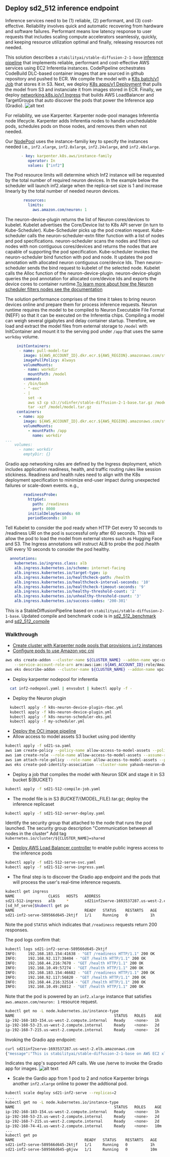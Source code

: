 ## Deploy sd2_512 inference endpoint

Inference services need to be (1) reliable, (2) performant, and (3) cost-effective. Reliability involves quick and automatic recovering from hardware and software failures. Performant means low latency response to user requests that includes scaling compute accelerators seamlessly, quickly, and keeping resource utilization optimal and finally, releasing resources not needed.  

This solution describes a `stabilityai/stable-diffusion-2-1-base` [inference pipeline](oci-image-build) that implements reliable, performant and cost-effective AWS services using EC2 Inferentia instances. CodePipeline orchestrates CodeBuild DLC-based container images that are sourced in github repository and pushed to ECR. We compile the model with a [K8s batch/v1 Job](sd21-512-compile-job.yaml) that stores it in S3. Next, we deploy [K8s apps/v1 Deployment](sd21-512-serve-deploy.yaml) that pulls the model from S3 and instanciate it from images stored in ECR. Finally, we deploy [networking.k8s.io/v1 Ingress](sd21-512-serve-ingress.yaml) that builds AWS LoadBalancer and TargetGroups that auto discover the pods that power the Inference app (Gradio). 
![alt text](./sdhfserve.png)

For reliability, we use Karpenter. Karpenter node-pool manages Inferentia node lifecycle. Karpenter adds Inferentia nodes to handle unschedulable pods, schedules pods on those nodes, and removes them when not needed. 

Our [NodePool](inf2-nodepool.yaml) uses the instance-familiy key to specify the instances needed i.e., `inf2.xlarge`, `inf2.8xlarge`, `inf2.24xlarge`, and `inf2.48xlarge`. 

```yaml
       - key: karpenter.k8s.aws/instance-family
          operator: In
          values: ["inf2"]
```

The Pod resource limits will determine which Inf2 instance will be requested by the total number of required neuron devices. In the example below the scheduler will launch inf2.xlarge when the replica-set size is 1 and increase linearly by the total number of needed neuron devices. 

```yaml
        resources:
          limits:
            aws.amazon.com/neuron: 1
```

The neuron-device-plugin returns the list of Neuron cores/devices to kubelet. Kubelet advertises the Core/Device list to K8s API server (in turn to Kube-Scheduler). Kube-Scheduler picks up the pod creation request. Kube-scheduler calls the neuron-scheduler-extn filter function with a list of nodes and pod specifications. neuron-scheduler scans the nodes and filters out nodes with non contiguous cores/devices and returns the nodes that are capable of supporting the pod specification. Kube-scheduler invokes the neuron-scheduler bind function with pod and node. It updates the pod annotation with allocated neuron contiguous core/device Ids. Then neuron-scheduler sends the bind request to kubelet of the selected node. Kubelet calls the Alloc function of the neuron-device-plugin. neuron-device-plugin queries the pod annotation for allocated core/device Ids and exports the device cores to container runtime.[To learn more about how the Neuron scheduler filters nodes see the documentation](https://awsdocs-neuron.readthedocs-hosted.com/en/latest/containers/kubernetes-getting-started.html)

The solution performance comprises of the time it takes to bring neuron devices online and prepare them for process inference requests. Neuron runtime requires the model to be compiled to Neuron Executable File Format (NEFF) so that it can be executed on the Inferentia chips. Compiling a model can weigh several gigabytes and delay container startup. Therefore, we load and extract the model files from external storage to `/model` with InitContainer and mount it to the serving pod under `/app` that uses the same `workday` volume.

```yaml
     initContainers:
      - name: pull-model-tar
        image: ${AWS_ACCOUNT_ID}.dkr.ecr.${AWS_REGION}.amazonaws.com/stablediffusion:amd64-neuron-assets
        imagePullPolicy: Always
        volumeMounts:
        - name: workdir
          mountPath: /model
        command:
        - /bin/bash
        - "-exc"
        - |
          set -x
          aws s3 cp s3://sdinfer/stable-diffusion-2-1-base.tar.gz /model/model.tar.gz
          tar -xzf /model/model.tar.gz
     containers:
      - name: app
        image: ${AWS_ACCOUNT_ID}.dkr.ecr.${AWS_REGION}.amazonaws.com/stablediffusion:amd64-neuron
        volumeMounts:
          - mountPath: /app
            name: workdir
...
    volumes:
      - name: workdir
        emptyDir: {}
```

Gradio app networking rules are defined by the Ingress deployment, which includes application readiness, health, and traffic routing rules like session stickiness. Readiness and health rules need to align with the K8s deployment specification to minimize end-user impact during unexpected failures or scale-down events. e.g., 

```yaml
        readinessProbe:
          httpGet:
            path: /readiness
            port: 8000
          initialDelaySeconds: 60
          periodSeconds: 10
```

Tell Kubelet to consider the pod ready when HTTP Get every 10 seconds to /readiness URI on the pod is successful only after 60 seconds. This will allow the pod to load the model from external stores such as Hugging Face and S3. The Ingress annotations will instruct ALB to probe the pod /health URI every 10 seconds to consider the pod healthy.  

```yaml
  annotations:
    kubernetes.io/ingress.class: alb
    alb.ingress.kubernetes.io/scheme: internet-facing
    alb.ingress.kubernetes.io/target-type: ip
    alb.ingress.kubernetes.io/healthcheck-path: /health
    alb.ingress.kubernetes.io/healthcheck-interval-seconds: '10'
    alb.ingress.kubernetes.io/healthcheck-timeout-seconds: '9'
    alb.ingress.kubernetes.io/healthy-threshold-count: '2'
    alb.ingress.kubernetes.io/unhealthy-threshold-count: '3'
    alb.ingress.kubernetes.io/success-codes: '200-301'
```

This is a StableDiffusionPipeline based on `stabilityai/stable-diffusion-2-1-base`. Updated compile and benchmark code is in [sd2_512_benchmark](https://github.com/aws-neuron/aws-neuron-sdk/blob/master/src/benchmark/pytorch/sd2_512_benchmark.py) and [sd2_512_compile](https://github.com/aws-neuron/aws-neuron-sdk/blob/master/src/benchmark/pytorch/sd2_512_compile.py)

### Walkthrough
* [Create cluster with Karpenter node pools that provisions `inf2` instances](https://karpenter.sh/docs/getting-started/getting-started-with-karpenter/)
* [Configure pods to use Amazon vpc cni](https://docs.aws.amazon.com/eks/latest/userguide/managing-vpc-cni.html)
```bash
aws eks create-addon --cluster-name ${CLUSTER_NAME} --addon-name vpc-cni --addon-version v1.16.2-eksbuild.1 \
    --service-account-role-arn arn:aws:iam::${AWS_ACCOUNT_ID}:role/AmazonEKSVPCCNIRole
aws eks describe-addon --cluster-name ${CLUSTER_NAME} --addon-name vpc-cni --query addon.addonVersion --output text
```
*  Deploy karpenter nodepool for inferentia
```bash
  cat inf2-nodepool.yaml | envsubst | kubectl apply -f -  
```
* Deploy the Neuron plugin 
```bash
  kubectl apply -f k8s-neuron-device-plugin-rbac.yml
  kubectl apply -f k8s-neuron-device-plugin.yml
  kubectl apply -f k8s-neuron-scheduler-eks.yml
  kubectl apply -f my-scheduler.yml 
```
* [Deploy the OCI image pipeline](./oci-image-build)
* Allow access to model assets S3 bucket using pod identity
```bash
kubectl apply -f sd21-sa.yaml
aws iam create-policy --policy-name allow-access-to-model-assets --policy-document file://allow-access-to-model-assets.json
aws iam create-role --role-name allow-access-to-model-assets --assume-role-policy-document file://trust-relationship.json --description "allow-access-to-model-assets"
aws iam attach-role-policy --role-name allow-access-to-model-assets --policy-arn=arn:aws:iam::${AWS_ACCOUNT_ID}:policy/allow-access-to-model-assets
aws eks create-pod-identity-association --cluster-name yahavb-neuron-demo --role-arn arn:aws:iam::${AWS_ACCOUNT_ID}:role/allow-access-to-model-assets --namespace default --service-account sd21-sa
```
* Deploy a job that compiles the model with Neuron SDK and stage it in S3 bucket ${BUCKET}
```bash
kubectl apply -f sd21-512-compile-job.yaml
```

* The model file is in S3 ${BUCKET}/${MODEL_FILE}.tar.gz; deploy the inference replicaset
```bash
kubectl apply -f sd21-512-server-deploy.yaml
```
Identify the security group that attached to the node that runs the pod launched. The security group description "Communication between all nodes in the cluster"
Add tag `kubernetes.io/cluster/${CLUSTER_NAME}=shared`

* [Deploy AWS Load Balancer controller](https://docs.aws.amazon.com/eks/latest/userguide/aws-load-balancer-controller.html) to enable public ingress access to the inference pods 
```bash
kubectl apply -f sd21-512-serve-svc.yaml
kubectl apply -f sd21-512-serve-ingress.yaml
```

* The final step is to discover the Gradio app endpoint and the pods that will process the user's real-time inference requests. 

```bash
kubectl get ingress
NAME               CLASS   HOSTS   ADDRESS                                                PORTS   AGE
sd21-512-ingress   alb     *       sd21inf2serve-1693537287.us-west-2.elb.amazonaws.com   80      1h
[sd_hf_serve]$kubectl get po
NAME                               READY   STATUS    RESTARTS   AGE
sd21-inf2-serve-589566d645-2ktjf   1/1     Running   0          1h
```

Note the pod `STATUS` which indicates that `/readiness` requests return 200 responses.

The pod logs confirm that:

```bash
kubectl logs sd21-inf2-serve-589566d645-2ktjf
INFO:     192.168.183.154:41638 - "GET /readiness HTTP/1.1" 200 OK
INFO:     192.168.92.117:38404 - "GET /health HTTP/1.1" 200 OK
INFO:     192.168.44.216:7670 - "GET /health HTTP/1.1" 200 OK
INFO:     192.168.10.49:57274 - "GET /health HTTP/1.1" 200 OK
INFO:     192.168.183.154:46682 - "GET /readiness HTTP/1.1" 200 OK
INFO:     192.168.92.117:56820 - "GET /health HTTP/1.1" 200 OK
INFO:     192.168.44.216:32514 - "GET /health HTTP/1.1" 200 OK
INFO:     192.168.10.49:26812 - "GET /health HTTP/1.1" 200 OK
```

Note that the pod is powered by an `inf2.xlarge` instance that satisfies `aws.amazon.com/neuron: 1` resource request. 
```bash
kubectl get no -L node.kubernetes.io/instance-type
NAME                                            STATUS   ROLES    AGE     VERSION               INSTANCE-TYPE
ip-192-168-183-154.us-west-2.compute.internal   Ready    <none>   1h   v1.28.5-eks-5e0fdde   inf2.xlarge
ip-192-168-53-23.us-west-2.compute.internal     Ready    <none>   2d     v1.28.5-eks-5e0fdde   m5.large
ip-192-168-7-215.us-west-2.compute.internal     Ready    <none>   2d     v1.28.5-eks-5e0fdde   m5.large
```
Invoking the Gradio app endpoint:

 ```bash
curl sd21inf2serve-1693537287.us-west-2.elb.amazonaws.com
{"message":"This is stabilityai/stable-diffusion-2-1-base on AWS EC2 xlainstance; try /load/{n_runs}, /serve, /health, or /ready"}
```

Indicates the app's supported API calls. We use /serve to invoke the Gradio app for images. 
![alt text](./sdhfserve1.png)

* Scale the Gardio app from 1 pod to 2 and notice Karpenter brings another `inf2.xlarge` online to power the addtional pod. 
```bash
kubectl scale deploy sd21-inf2-serve --replicas=2
....
kubectl get no -L node.kubernetes.io/instance-type
NAME                                            STATUS   ROLES    AGE     VERSION               INSTANCE-TYPE
ip-192-168-183-154.us-west-2.compute.internal   Ready    <none>   1h   v1.28.5-eks-5e0fdde   inf2.xlarge
ip-192-168-53-23.us-west-2.compute.internal     Ready    <none>   2d   v1.28.5-eks-5e0fdde   m5.large
ip-192-168-7-215.us-west-2.compute.internal     Ready    <none>   2d   v1.28.5-eks-5e0fdde   m5.large
ip-192-168-74-41.us-west-2.compute.internal     Ready    <none>   10m  v1.28.5-eks-5e0fdde  inf2.xlarge
...
kubectl get po
NAME                               READY   STATUS    RESTARTS   AGE
sd21-inf2-serve-589566d645-2ktjf   1/1     Running   0          1h
sd21-inf2-serve-589566d645-g6jvw   1/1     Running   0          10m
``` 

